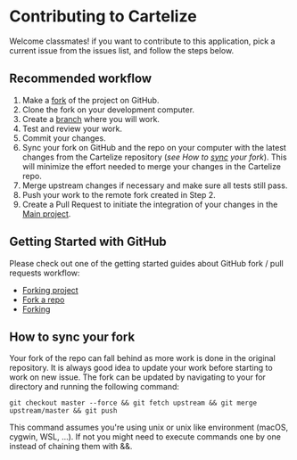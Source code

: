 # Contributing to Cartelize

Welcome classmates! if you want to contribute to this application, pick a current issue from the issues list, and follow the steps below.

## Recommended workflow

1. Make a [fork](#getting-started-with-github) of the project on GitHub.
2. Clone the fork on your development computer.
3. Create a [branch](#branch-name-guidelines) where you will work.
4. Test and review your work.
5. Commit your changes.
6. Sync your fork on GitHub and the repo on your computer with the latest changes from the Cartelize repository (*see How to [sync](#how-to-sync-your-fork) your fork*). This will minimize the effort needed to merge your changes in the Cartelize repo.
7. Merge upstream changes if necessary and make sure all tests still pass.
8. Push your work to the remote fork created in Step 2.
9. Create a Pull Request to initiate the integration of your changes in the [Main project](https://github.com/tryu-fullerton-edu/AMSE_CPSC546_Cartelize).

## Getting Started with GitHub

Please check out one of the getting started guides about GitHub fork / pull requests workflow:

* [Forking project](https://guides.github.com/activities/forking/)
* [Fork a repo](https://help.github.com/en/articles/fork-a-repo)
* [Forking](https://gist.github.com/Chaser324/ce0505fbed06b947d962)

## How to sync your fork

Your fork of the repo can fall behind as more work is done in the original repository. It is always good idea to update your work before starting to work on new issue. The fork can be updated by navigating to your for directory and running the following command:

```
git checkout master --force && git fetch upstream && git merge upstream/master && git push
```

This command assumes you're using unix or unix like environment (macOS, cygwin, WSL, ...). If not you might need to execute commands one by one instead of chaining them with &&.

